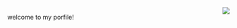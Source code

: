 <img align= "right" width= "auto" src= "https://github-readme-stats.vercel.app/api/top-langs/?username=zheshigewenti&layout=compact"/>





   welcome to my porfile!
